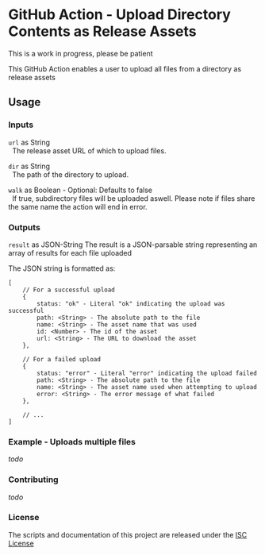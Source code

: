 # GitHub Action - Upload Directory Contents as Release Assets
This is a work in progress, please be patient

This GitHub Action enables a user to upload all files from a directory as release assets

## Usage

### Inputs
`url` as String  
&nbsp;&nbsp;The release asset URL of which to upload files.  

`dir` as String  
&nbsp;&nbsp;The path of the directory to upload.

`walk` as Boolean - Optional: Defaults to false  
&nbsp;&nbsp;If true, subdirectory files will be uploaded aswell. Please note if files share the same name the action will end in error.

### Outputs
`result` as JSON-String
The result is a JSON-parsable string representing an array of results for each file uploaded

The JSON string is formatted as:
```
[
    // For a successful upload
    {
        status: "ok" - Literal "ok" indicating the upload was successful
        path: <String> - The absolute path to the file
        name: <String> - The asset name that was used
        id: <Number> - The id of the asset
        url: <String> - The URL to download the asset
    },
    
    // For a failed upload
    {
        status: "error" - Literal "error" indicating the upload failed
        path: <String> - The absolute path to the file
        name: <String> - The asset name used when attempting to upload
        error: <String> - The error message of what failed
    },

    // ...
]
```

### Example - Uploads multiple files
*todo*

### Contributing
*todo*

### License
The scripts and documentation of this project are released under the [ISC License](LICENSE)

